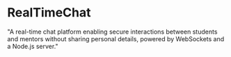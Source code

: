 # RealTimeChat
"A real-time chat platform enabling secure interactions between students and mentors without sharing personal details, powered by WebSockets and a Node.js server."
